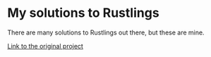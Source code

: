 # My solutions to Rustlings

There are many solutions to Rustlings out there, but these are mine.

[Link to the original project](https://github.com/rust-lang/rustlings)
